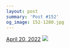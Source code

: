```yaml
---
layout: post
summary: 'Post #152'
og_image: 152-1280.jpg
---
```


<p>
  <time>
    <a href="/152">April 20, 2022</a>
  </time>
  <a href="/152">
    <img src="{{ site.assets_url }}/152-640.jpg" srcset="{{ site.assets_url }}/152-320.jpg 320w, {{ site.assets_url }}/152-640.jpg 640w, {{ site.assets_url }}/152-960.jpg 960w, {{ site.assets_url }}/152-1280.jpg 1280w" sizes="(min-width: 700px) 50vw, calc(100vw - 2rem)" />
  </a>
</p>
